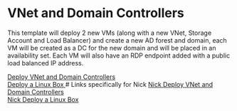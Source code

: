 # VNet and Domain Controllers

This template will deploy 2 new VMs (along with a new VNet, Storage Account and Load Balancer) and create a new  AD forest and domain, each VM will be created as a DC for the new domain and will be placed in an availability set. Each VM will also have an RDP endpoint added with a public load balanced IP address.

<a href="https://portal.azure.com/#create/Microsoft.Template/uri/https%3A%2F%2Fraw.githubusercontent.com%2Fnikkh%2FSap30%2Fmaster%2FSap30%2Fcreate-domain.json" target="_blank">
   Deploy VNet and Domain Controllers
</a>
<br>
<a href="https://portal.azure.com/microsoft.onmicrosoft.com/#create/Microsoft.Template/uri/https%3A%2F%2Fraw.githubusercontent.com%2Fnikkh%2FSap30%2Fmaster%2FSap30%2Flinuxvm.json" target="_blank">
   Deploy a Linux Box
</a>
# Links specifically for Nick

<a href="https://portal.azure.com/microsoft.onmicrosoft.com/#create/Microsoft.Template/uri/https%3A%2F%2Fraw.githubusercontent.com%2Fnikkh%2FSap30%2Fmaster%2FSap30%2Fcreate-domain.json" target="_blank">
   Nick Deploy VNet and Domain Controllers
</a>
<br>
<a href="https://portal.azure.com/microsoft.onmicrosoft.com/#create/Microsoft.Template/uri/https%3A%2F%2Fraw.githubusercontent.com%2Fnikkh%2FSap30%2Fmaster%2FSap30%2Flinuxvm.json" target="_blank">
  Nick Deploy a Linux Box
</a

